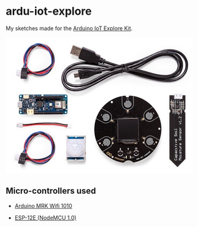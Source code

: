 # ardu-iot-explore

My sketches made for the [Arduino IoT Explore Kit](https://store.arduino.cc/usa/explore-iot-kit).

![image-20210715155304369](README.assets//exploreIoTkit.png)



## Micro-controllers used

- [Arduino MRK Wifi 1010](https://store.arduino.cc/usa/mkr-wifi-1010)

- [ESP-12E (NodeMCU 1.0)](https://www.electronicshub.org/getting-started-with-nodemcu/)


